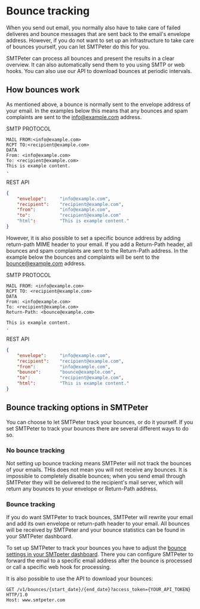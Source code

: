 # Bounce tracking

When you send out email, you normally also have to take care of failed deliveres 
and bounce messages that are sent back to the email's envelope address. However, 
if you do not want to set up an infrastructure to take care of bounces yourself, 
you can let SMTPeter do this for you. 

SMTPeter can process all bounces and present the results in a clear overview. It 
can also automatically send them to you using SMTP or web hooks. You can also use 
our API to download bounces at periodic intervals. 

## How bounces work

As mentioned above, a bounce is normally sent to the envelope address of your email. 
In the examples below this means that any bounces and spam complaints are sent to the 
info@example.com address. 

SMTP PROTOCOL
```
MAIL FROM:<info@example.com>
RCPT TO:<recipient@example.com>
DATA
From: <info@example.com>
To: <recipient@example.com>
This is example content. 
.
```

REST API
```json
{
    "envelope":     "info@example.com",
    "recipient":    "recipient@example.com",
    "from":         "info@example.com",
    "to":           "recipient@example.com"
    "html":         "This is example content."
}
```

However, it is also possible to set a specific bounce address by adding return-path 
MIME header to your email. If you add a Return-Path header, all bounces and spam 
complaints are sent to the Return-Path address. In the example below the bounces 
and complaints will be sent to the bounce@example.com address. 

SMTP PROTOCOL
```
MAIL FROM: <info@example.com>
RCPT TO: <recipient@example.com>
DATA
From: <info@example.com>
To: <recipient@example.com>
Return-Path: <bounce@example.com>

This is example content. 
.
```

REST API
```json
{
    "envelope":     "info@example.com",
    "recipient":    "recipient@example.com",
    "from":         "info@example.com",
    "bounce":       "bounce@example.com",
    "to":           "recipient@example.com",
    "html":         "This is example content."
}
```

## Bounce tracking options in SMTPeter

You can choose to let SMTPeter track your bounces, or do it yourself. If you set 
SMTPeter to track your bounces there are several different ways to do so. 

### No bounce tracking

Not setting up bounce tracking means SMTPeter will not track the bounces of your 
emails. THis does not mean you will not receive any bounces. It is impossible to 
completely disable bounces; when you send email through SMTPeter they will be delivered 
 to the recipient's mail server, which will return any bounces to your envelope 
or Return-Path address. 

### Bounce tracking

If you do want SMTPeter to track bounces, SMTPeter will rewrite your email and add 
its own envelope or return-path header to your email. All bounces will be received 
by SMTPeter and your bounce statistics can be found in your SMTPeter dashboard. 

To set up SMTPeter to track your bounces you have to adjust the 
[bounce settings in your SMTpeter dashboard](copernica-docs:SMTPeter/dashboard/bounce-management/ "Bounce Management Dashboard Documentation").
There you can configure SMTPeter to forward the email to a specific email address after 
the bounce is processed or call a specific web hook for processing. 

It is also possible to use the API to download your bounces:

```
GET /v1/bounces/{start_date}/{end_date}?access_token={YOUR_API_TOKEN} HTTP/1.0
Host: www.smtpeter.com

```


